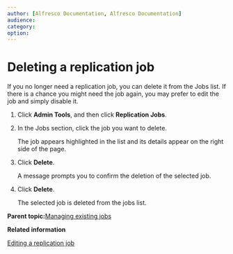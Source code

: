 ```yaml
---
author: [Alfresco Documentation, Alfresco Documentation]
audience: 
category: 
option: 
---
```


# Deleting a replication job

If you no longer need a replication job, you can delete it from the Jobs list. If there is a chance you might need the job again, you may prefer to edit the job and simply disable it.

1.  Click **Admin Tools**, and then click **Replication Jobs**.

2.  In the Jobs section, click the job you want to delete.

    The job appears highlighted in the list and its details appear on the right side of the page.

3.  Click **Delete**.

    A message prompts you to confirm the deletion of the selected job.

4.  Click **Delete**.

    The selected job is deleted from the jobs list.


**Parent topic:**[Managing existing jobs](../concepts/admintools-replication-manage.md)

**Related information**  


[Editing a replication job](admintools-replication-edit.md)

